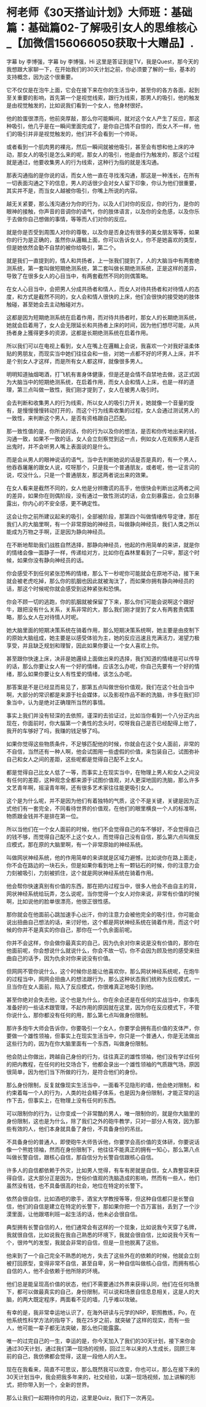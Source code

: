 # 柯老师《30天搭讪计划》大师班：基础篇：基础篇02-了解吸引女人的思维核心_【加微信156066050获取十大赠品】.

字幕 by 李博强，字幕 by 李博强，Hi 这里是答证到是TV，我是Quest，那今天的我想跟大家聊一下，在开始我们的30天计划之前，你必须要了解的一些，基本的支持概念，因为这个很重要。

它不仅仅是在泡牛上面，它会在接下来在你的生活当中，甚至你的各方各面，起到至关重要的影响，首先第一个是视觉线索，跟行为线索，那男人的吸引，他的触发是由视觉触发的，比如说我们看到一个女人，他身材很好。

他的脸蛋很漂亮，他前突厚敲，那么你可能瞬间，就对这个女人产生了反应，那这种吸引，他几乎是在一瞬间里面完成了，是你自己情不自惊的，而女人不一样，他们的吸引并非是视觉触发的，他们并不会看到一个帅哥。

或者看到一个肌肉男的裸兆，然后一瞬间就被他吸引，甚至会有想和他上床的冲动，那女人的吸引是怎么来的呢，那女人的吸引，他是由行为触发的，那这个过程就是通过，他要收集男人的行为线索，这种行为指的就是浅沟通。

那表沟通指的是你说的话，而女人他一直在寻找浅沟通，那这是一种浅长，在所有一切表面沟通之下的信息，男人的话很少会对女人留下印象，你认为他们很重要，其实并不是，而当女人越被你吸引，你嘴上所说的内容。

越无关紧要，那么浅沟通分为你的行为，以及人们对你的反应，你的行为，是你的眼神的接触，你声音的音调你的语气，你的肢体语言，以及你的全危感，以及你乐于去做你自己想做的事情，等等而人们对你的反应。

就是你是否受到周围人对你的尊敬，以及你是否身边有很多的美女朋友等等，如果你的行为是正确的，虽然你从邏輯上面，你可以告诉女人，你不是她喜欢的类型，但是她依然会勤不自禁的被你给吸引，第二个。

就是我们一直提到的，情人和共扬者，上一张我们提到了，人的大脑当中有两套绝测系统，第一套叫做短期绝测系统，第二套叫做长期绝测系统，正是这样的差异，导致了在很多女人的心目当中，有两套截然不同的则偶策略。

在女人心目当中，会把男人分成共扬者和情人，而女人对待共扬者和对待情人的态度，和方式是截然不同的，女人会和情人很快的上床，他们会很快的接受她的肢体触碰，甚至她会去主动触碰对方。

这都是因为短期绝测系统在启着作用，而对待共扬者时，那女人的长期绝测系统，她就会启着用了，女人会无限延长和共扬者上床的时间，因为他们想尽可能，从共扬者身上獲得更多的资源，这都是长期绝测系统在启着作用。

所以我们可以在电视上看到，女人在嘴上在邏輯上会说，我喜欢一个对我好温柔体贴的男朋友，而现实当中她们往往会和一些，对她一点都不好的坏男人上床，并不是个别女人才这样，而是所有女人都这样，就像很多男人。

明明知道抽烟喝酒，打飞机有害身体健康，但是还是会情不自禁地去做，这正式因为大脑当中的短期绝测系统，在启着作用，而女人会和情人上床，也是一样的道理，第三点叫做一致性，我们刚才提到了，女人在被男人吸引时。

会去判断和收集男人的行为线索，所以女人的吸引力开关，她就像一个音量的旋有，是慢慢慢慢转动打开的，而这个行为线索收集的过程，女人会通过测试男人的一致性，来判断这个男人，是否有资格跟自己匹配。

那一致性值的是，你所说的话，你的行为以及你的想法，是否和你传地出来的钱，沟通一致，如果不一致的话，女人会立刻察觉到这一点，例如女人在观察男人是否出鬼时，并不会听男人嘴上表面说的是什么。

而是会从男人的眼神说话的语气，当中去判断她说的话是否是真的，有一个男人，他吞吞屠屠的跟女人说，哎呀那个，只是我一个普通朋友，或者呢，他一证言词的说，哎没什么，只是一个普通朋友，那这两者说出来的效果。

在女人看来是截然不同的，女人他是分辨撒谎的高手，他很快会判断出这两者之间的差异，如果你在则偶阶段，没有通过一致性测试的话，会立刻暴露出，会立刻暴露出，你内心的不安全感，更不确定性。

这会让你之前所建议起来的吸引，全部被阶段，那第四个叫做情绪传导定律，那在我们人的大脑里啊，有一个非常原始的神经员，叫做静向神经员，我们人类之所以能成为万物之手啊，正是因为静向神经员。

在不断地帮助我们战胜自然选择，那静向神经员，他起的作用简单的来讲，就是你的情绪会像一面静子一样，传递给对方，比如你在森林里看到了一只牢，那这个时候，如果你没有静向神经员的话。

你会感受不到任何紧张恐怖的情绪，那么下一秒呢你可能就会在原地不动，接下来就会被老虎吃掉，那么你的肌胭也因此就被淘汰了，而如果你拥有静向神经员的话，那这个时候呢你就会感受到这种紧张和恐惧。

你会不顾一切的逃跑，你的肌胭就被保留了下来，那么你们可能会说啊这个跟好牛，跟把没有什么关系，关系非常的大，那么我们刚才提到了女人有两套责偶策略，那么女人在对待情人时呢。

她大脑里面的短期决策系统在骑着作用，那么短期决策系统啊，她主要是由皮制下的原始大脑组成，她主要是以感受体验为主，她的反应迅速且充满活力，渴望力极享受，并且缺乏规划和理智，因此如果你要让一个女人喜欢上你。

甚至跟你快速上床，决非是她邏续上面做出来的选择，我们知道的情绪是可以传导的话，那么你要让女人有一个好的情绪，应该怎么办呢，你自己先要有一个好的情绪，那么如果你要让女人有性爱的情绪，该怎么办呢。

那答案是不是已经显而易见了，那第五点叫做世俗价值观，我们在这个社会当中啊，大部分的常识都是来源于社会媒体，以及影视作品不断的洗脑，许多在我们印象当中，认为是绝对正确理所当然的事情。

事实上我们并没有轻深的去依照，谨深的去验证过，比如当你看到一个八分正内出现在，你面前时，你大腦第一个勇性的念头时，哎呀我自己是否已经配得上他了，我开的车够好了吗，我赚的钱足够了吗。

如果你觉得这些物质条件，不足够匹配他的时候，你就会在这个女人面前，非常的不自信，当然还有一种人啊，他会试图用一些虚假的价值，来包装自己，试图弥补自己和女人之间的差距，这些呢都是觉得自己配不上女人。

都是觉得自己比女人低了一等，而事实上在现实当中，在物理上男人和女人之间没有任何的差距，这种观念全都来源于试图价值观，对人更深地固的洗脑，那么许多文艺青年啊，摇滚青年啊，还有很多艺术家往往能更吸引女人。

这个是为什么呢，并不是因为他们有着独特的气质，这个不是关键，关键是因为正式他们有一套完全，不同看待世界的价值观，在他们的眼里横良一个人的标准啊，物质跟金钱并不是排在第一位。

所以当他们在一个女人面前的时候，他们不会觉得自己的车不够好，不会觉得自己的钱不够，而觉得自己配不上这个女人，而觉得自己没有自信，那么第六点叫做反应模式，那在原的大脑里啊，有一个非常原始的神经系统。

叫做网状神经系统，他的作用简单的来讲就是区域力避憾，比如说你在路上面走，你不会在路边的一块石头，但是如果你看到地上有一颗钻石的时候，你的注意力会力刻被吸引，力刻被抓住，这个就是网状神经系统在骑着作用。

他会帮你快速真别有价值的东西，那在把内过程当中，很多人他会不由自主的背，网状神经系统给玩弄，怎么说呢，当你觉得一个女人对你来说，非常有价值的时候啊，比如说他的脸单很漂亮，他很正很性感。

那你就会在他面前心跳加速手心出汗，你的注意力会被他完全的吸引住，你可能会说出扭曲自己想法的话，来讨好他，这个都是网状神经系统在骑着作用，而这个时候的你并不是真实的你自己，那你在一个仇余面前呢。

你并不会这样，你会做你最真实的自己，因为仇余对你来说是没有价值的，那你在他面前呢，你会想说什么就说什么，你会不故一切，你不会因为顾及他的感受来扭曲自己的话予，因为仇余对你来说没有价值。

但网网不管你说什么，这个时候你总能让他喜欢你，那么网状神经系统呢，在炮牛的过程当中，网网会扭曲人的想法跟行为，那么这种状态我们统称为反应模式，一旦当你在女人面前，陷入了反应模式，你很难真正地吸引到他。

甚至你绝对会失去他，这个也是为什么，你在余会还是在任何的实战当中，你事先准备好的一些话术跟管理，不起作用的原因就在这里，因为你在反应模式下，不管你说什么，那你都没有任何的用，那么第七点叫做身份限制。

那许多炮牛大师会告诉你，你要吸引一个女人，你要学会拥有高价值的支体严，你要做一个雄性领袖，但事实上在现实生活当中，你只是一个普通人，你是无法做出这些行为的，因为在你大脑里面有一个东西，叫做身份限制。

他会防止你做出，跨越自己身份的行为，往往真正的雄性领袖，他们没有学过任何的把内教程，在任何的社交场合下，他都会录出一个雄性领袖的气质跟气场，原因很简单，因为他们当下所做的行为，是符合他们的身份。

那么身份限制，反复就像现实生活当中，一面看不见隐形的墙，他会绝对限制，和约束着每一个人的行为，人类的社会精子体系，也是因为身份限制，才能正常的运作下去，但事实上，在物理上没有任何的东西。

可以限制你的行为，让你变成一个非常酷的男人，唯一限制你的，就是你大脑里的身份限制，这也是为什么，除了我们之外的砲牛教学，只对一部分人有效，因为那些有效的人，他们本身就具备了身份，不具备身份的吊丝。

不具备身份的普通人，即使砲牛大师告诉他，你要学会高价值的支体研，你要说话像一个熊姓领袖，然而在身份限制下，他往往不能真正的拥有一知心，那么第八点叫做长警自信，跟核心自信，那自信分为长警自信跟核心自信。

许多人的自信都依赖于外灾，比如男人觉得，有车有房就是自信，女人靠整容来获得自信，这大部分正是因为，世俗价值观的洗脑造成的影响，然而有一些人，他们虽然没有钱，也不具备很高的社会，地位在特定的长警下。

依然会很自信，比如酒吧的歌手，酒宝大学教授等等，但这种自信都只是长警自信，他们的自信是建立在特定的长警下，那如果你把一个百万富翁，丢到了一个沙漠里面，让他跟塔利班一起生活的话，他未必会很自信。

典型拥有长警自信的人，他们通常会有这样的一个现象，比如说我今天穿了名牌，我就很自信，比如说我在我自己熟悉的环境下，我就会很自信，比如说我今天有一个，很帅气的发型，我就会非常的自信，但是一旦他脱离了这些。

他来到了一个自己完全不熟悉的地方，失去了这些外在的依赖的时候，他就会立刻被打回原型，变得非常不自信，甚至自卑，另一种自信叫做核心自信，而拥有核心自信的人，他不会依赖于他所除的环境。

他们总是能呈现高价值的状态，他们不需要通过外界来获得认同，他们在任何场景下，都可以做最真实的自己，身份限制，可以说和场景自信息息相关，这是人的大脑，的两大既定程序，两面看不见的墙，几乎难以攻破。

有幸的是，我非常幸运地认识了，在海外研读与元学的NRP，职照教练，Po，在他系统性科学方法的指导下，我在25岁之前，就突破了这样的现实，而有一些人，他可能一辈子都无法突破，那么他只能露露。

唯一的过完自己的一生，幸运的是，你今天加入了我们的30天计划，接下来你会通过30天计划，通过我们第一现场的视频，回过三年以来的人生成长，回顾三年前的自己，我仿佛都会觉得，这是一段他人的人生。

现在在我看来，简直不可思议，那么既然我可以改变，你也可以，那么在接下来的30天计划当中，我会把我多年来的，社交经验，以第一现场视频，加上讲解的形式，把你带入到一个，全新的世界。

那么让我们一起期待你的月边，这里是Quiz，我们下一次再见。